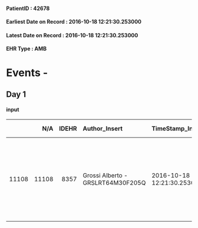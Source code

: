 
#### PatientID : 42678
#### Earliest Date on Record : 2016-10-18 12:21:30.253000
#### Latest Date on Record : 2016-10-18 12:21:30.253000
#### EHR Type : AMB

# Events - 

## Day 1

#### input
|       |    N/A |   IDEHR | Author_Insert                     | TimeStamp_Insert           | EHRType   |   PatientID |   IDDigitalSignDocument | persone_vicine   |   Unnamed: 0_x.1 |   IDANAMNESI_SOCIALE | Patient   | FamigliaAltro   | Paziente_T   | FamigliaAltro_T   |   Non_Rilevabile_x.1 | Note_Non_Rilevabile_x.1   | opt_Problemi   | Note_I                                                                                           | chk_contr_sintomi   | opt_paziente_a   | opt_famiglia_a   | opt_adeguatezza   | opt_paziente_solo   | opt_presente_assente   | Presenza_minori   | Caregiver_principale                              | opt_capacita     | opt_risorse_ec   | opt_paziente_ad   | opt_caregiver_ad   | opt_inv_civile            | Needs     | Fragility                    |
|------:|-------:|--------:|:----------------------------------|:---------------------------|:----------|------------:|------------------------:|:-----------------|-----------------:|---------------------:|:----------|:----------------|:-------------|:------------------|---------------------:|:--------------------------|:---------------|:-------------------------------------------------------------------------------------------------|:--------------------|:-----------------|:-----------------|:------------------|:--------------------|:-----------------------|:------------------|:--------------------------------------------------|:-----------------|:-----------------|:------------------|:-------------------|:--------------------------|:----------|:-----------------------------|
| 11108 |  11108 |    8357 | Grossi Alberto - GRSLRT64M30F205Q | 2016-10-18 12:21:30.253000 | AMB       |       42678 |                  525258 | N/A              |             4389 |                 2849 | No#0      | Si#1            | No#0         | Si#1              |                    0 | NR                        | Si#1           | Secondo la figlia la madre non √® consapevole della diagnosi e ovviamente neanche della prognosi | controllo sintomi#0 | Congruenti#1     | Congruenti#1     | No#0              | Si#1                | Presente#1             | No#0              | figlia Antonella che lavora su turni alla Marelli | Incrementabile#1 | Da valutare#2    | Totale#2          | Totale#2           | in fase di accertamento#2 | Clinici#0 | sovraccarico assistenziale#4 |


